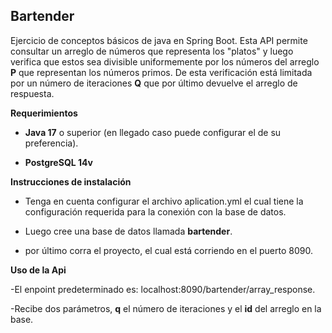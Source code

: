 ## Bartender

Ejercicio de conceptos básicos de java en Spring Boot. Esta API permite consultar un arreglo de números que representa los "platos" y luego verifica que estos sea divisible uniformemente por los números del arreglo **P** que representan los números primos. De esta verificación está limitada por un número de iteraciones **Q**  que por último devuelve el arreglo de respuesta.

**Requerimientos**

-  **Java 17** o superior (en llegado caso puede configurar el de su preferencia).

- **PostgreSQL 14v**


**Instrucciones de instalación**

- Tenga en cuenta configurar el archivo aplication.yml el cual tiene la configuración requerida para la conexión con la base de datos.

- Luego cree una base de datos llamada **bartender**.

- por último corra el proyecto, el cual está corriendo en el puerto 8090.

**Uso de la Api**

-El enpoint predeterminado es: localhost:8090/bartender/array_response.

-Recibe dos parámetros, **q** el número de iteraciones y el **id** del arreglo en la base.
